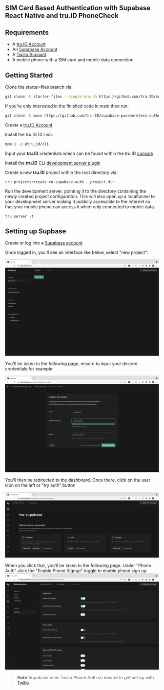 ## SIM Card Based Authentication with Supabase React Native and tru.ID PhoneCheck 

## Requirements

- A [tru.ID Account](https://tru.id)
- An [Supabase Account](https://app.supabase.io)
- A [Twilio Account](https://www.twilio.com)
- A mobile phone with a SIM card and mobile data connection
## Getting Started

Clone the starter-files branch via:

```bash
git clone -b starter-files --single-branch https://github.com/tru-ID/supabase-passwordless-authentication.git
```

If you're only interested in the finished code in main then run:

```bash
git clone -b main https://github.com/tru-ID/supabase-passwordless-authentication.git
```

Create a [tru.ID Account](https://tru.id)

Install the tru.ID CLI via:

```bash
npm i -g @tru_id/cli

```

Input your **tru.ID** credentials which can be found within the tru.ID [console](https://developer.tru.id/console)

Install the **tru.ID** CLI [development server plugin](https://github.com/tru-ID/cli-plugin-dev-server)

Create a new **tru.ID** project within the root directory via:

```
tru projects:create rn-supabase-auth --project-dir .
```

Run the development server, pointing it to the directory containing the newly created project configuration. This will also open up a localtunnel to your development server making it publicly accessible to the Internet so that your mobile phone can access it when only connected to mobile data.

```
tru server -t
```

## Setting up Supbase

Create or log into a [Supabase account](https://app.supabase.io)

Once logged in, you'll see an interface like below, select "new project": 

![Empty Supabase Dashboard](./readme-assets/after-login.png)

You'll be taken to the following page, ensure to input your desired credentials for example: 

![Create a new project](./readme-assets/create-new-project.png)

You'll then be redirected to the dashboard. Once there, click on the user icon on the left or "try auth" button 

![Newly created project dashboard](./readme-assets/dashboard.png)

When you click that, you'll be taken to the following page. Under "Phone Auth" click the "Enable Phone Signup" toggle to enable phone sign up. 
![Authentication page](./readme-assets/phone-auth.png)

> **Note** Supabase uses Twilio Phone Auth so ensure to get set up with [Twilio](https://www.twilio.com)


